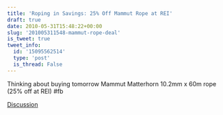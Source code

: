 ```yaml
---
title: 'Roping in Savings: 25% Off Mammut Rope at REI'
draft: true
date: 2010-05-31T15:48:22+00:00
slug: '201005311548-mammut-rope-deal'
is_tweet: true
tweet_info:
  id: '15095562514'
  type: 'post'
  is_thread: False
---
```




Thinking about buying tomorrow Mammut Matterhorn 10.2mm x 60m rope (25% off at REI) #fb

[Discussion](https://x.com/sytelus/status/15095562514)
